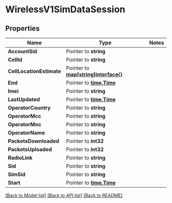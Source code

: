 # WirelessV1SimDataSession

## Properties
Name | Type | Notes
------------ | ------------- | -------------
**AccountSid** | Pointer to **string** | 
**CellId** | Pointer to **string** | 
**CellLocationEstimate** | Pointer to [**map[string]interface{}**](.md) | 
**End** | Pointer to [**time.Time**](time.Time.md) | 
**Imei** | Pointer to **string** | 
**LastUpdated** | Pointer to [**time.Time**](time.Time.md) | 
**OperatorCountry** | Pointer to **string** | 
**OperatorMcc** | Pointer to **string** | 
**OperatorMnc** | Pointer to **string** | 
**OperatorName** | Pointer to **string** | 
**PacketsDownloaded** | Pointer to **int32** | 
**PacketsUploaded** | Pointer to **int32** | 
**RadioLink** | Pointer to **string** | 
**Sid** | Pointer to **string** | 
**SimSid** | Pointer to **string** | 
**Start** | Pointer to [**time.Time**](time.Time.md) | 

[[Back to Model list]](../README.md#documentation-for-models) [[Back to API list]](../README.md#documentation-for-api-endpoints) [[Back to README]](../README.md)


